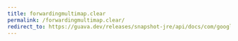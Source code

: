```yaml
---
title: forwardingmultimap.clear
permalink: /forwardingmultimap.clear/
redirect_to: https://guava.dev/releases/snapshot-jre/api/docs/com/google/common/collect/ForwardingMultimap.html#clear--
---
```

